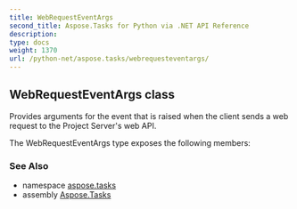 ```yaml
---
title: WebRequestEventArgs
second_title: Aspose.Tasks for Python via .NET API Reference
description: 
type: docs
weight: 1370
url: /python-net/aspose.tasks/webrequesteventargs/
---
```


## WebRequestEventArgs class

Provides arguments for the event that is raised when the client sends a web request to the Project Server's web API.

The WebRequestEventArgs type exposes the following members:

### See Also

* namespace [aspose.tasks](/tasks/python-net/aspose.tasks/)
* assembly [Aspose.Tasks](/tasks/python-net/)

